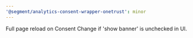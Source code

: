 ```yaml
---
'@segment/analytics-consent-wrapper-onetrust': minor
---
```

Full page reload on Consent Change if 'show banner' is unchecked in UI.

